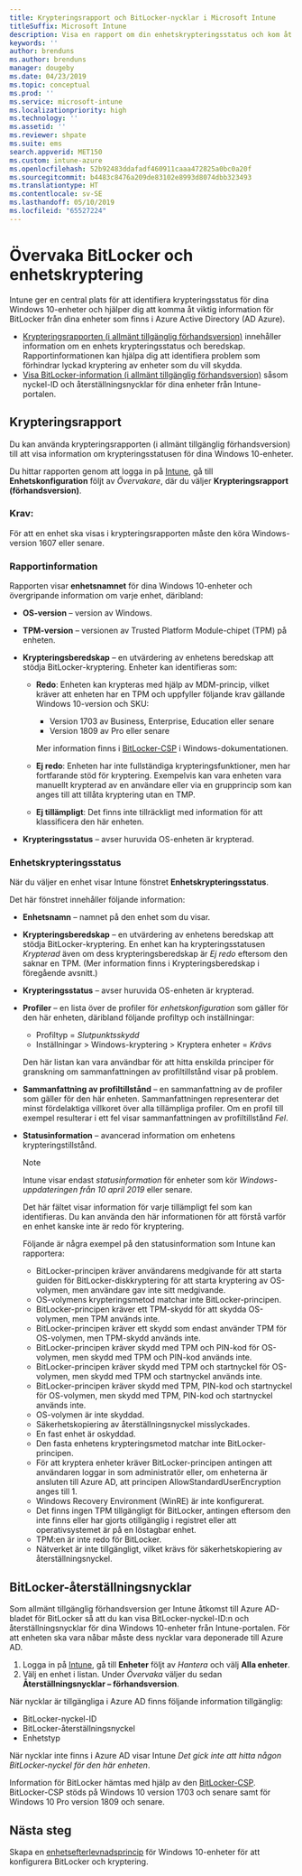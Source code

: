 ```yaml
---
title: Krypteringsrapport och BitLocker-nycklar i Microsoft Intune
titleSuffix: Microsoft Intune
description: Visa en rapport om din enhetskrypteringsstatus och kom åt BitLocker-återställningsnycklar från Microsoft Intune-portalen.
keywords: ''
author: brenduns
ms.author: brenduns
manager: dougeby
ms.date: 04/23/2019
ms.topic: conceptual
ms.prod: ''
ms.service: microsoft-intune
ms.localizationpriority: high
ms.technology: ''
ms.assetid: ''
ms.reviewer: shpate
ms.suite: ems
search.appverid: MET150
ms.custom: intune-azure
ms.openlocfilehash: 52b92483ddafadf460911caaa472825a0bc0a20f
ms.sourcegitcommit: b4483c8476a209de83102e8993d8074dbb323493
ms.translationtype: HT
ms.contentlocale: sv-SE
ms.lasthandoff: 05/10/2019
ms.locfileid: "65527224"
---
```

# <a name="monitor-bitlocker-and-device-encryption"></a>Övervaka BitLocker och enhetskryptering  
Intune ger en central plats för att identifiera krypteringsstatus för dina Windows 10-enheter och hjälper dig att komma åt viktig information för BitLocker från dina enheter som finns i Azure Active Directory (AD Azure).  

- [Krypteringsrapporten (i allmänt tillgänglig förhandsversion)](#encryption-report) innehåller information om en enhets krypteringsstatus och beredskap. Rapportinformationen kan hjälpa dig att identifiera problem som förhindrar lyckad kryptering av enheter som du vill skydda.  
- [Visa BitLocker-information (i allmänt tillgänglig förhandsversion)](#bitlocker-recovery-keys) såsom nyckel-ID och återställningsnycklar för dina enheter från Intune-portalen.  

## <a name="encryption-report"></a>Krypteringsrapport
Du kan använda krypteringsrapporten (i allmänt tillgänglig förhandsversion) till att visa information om krypteringsstatusen för dina Windows 10-enheter.  

Du hittar rapporten genom att logga in på [Intune](https://aka.ms/intuneportal), gå till **Enhetskonfiguration** följt av *Övervakare*, där du väljer **Krypteringsrapport (förhandsversion)**.  

### <a name="prerequisites"></a>Krav:
För att en enhet ska visas i krypteringsrapporten måste den köra Windows-version 1607 eller senare.  

### <a name="report-details"></a>Rapportinformation
Rapporten visar **enhetsnamnet** för dina Windows 10-enheter och övergripande information om varje enhet, däribland:  
- **OS-version** – version av Windows.  
- **TPM-version** – versionen av Trusted Platform Module-chipet (TPM) på enheten.  
- **Krypteringsberedskap** – en utvärdering av enhetens beredskap att stödja BitLocker-kryptering. Enheter kan identifieras som:
  - **Redo**: Enheten kan krypteras med hjälp av MDM-princip, vilket kräver att enheten har en TPM och uppfyller följande krav gällande Windows 10-version och SKU:
    - Version 1703 av Business, Enterprise, Education eller senare
    - Version 1809 av Pro eller senare  
  
    Mer information finns i [BitLocker-CSP](https://docs.microsoft.com/windows/client-management/mdm/bitlocker-csp) i Windows-dokumentationen.  

  - **Ej redo**: Enheten har inte fullständiga krypteringsfunktioner, men har fortfarande stöd för kryptering. Exempelvis kan vara enheten vara manuellt krypterad av en användare eller via en grupprincip som kan anges till att tillåta kryptering utan en TMP.
  - **Ej tillämpligt**: Det finns inte tillräckligt med information för att klassificera den här enheten.  

- **Krypteringsstatus** – avser huruvida OS-enheten är krypterad.  


### <a name="device-encryption-status"></a>Enhetskrypteringsstatus
När du väljer en enhet visar Intune fönstret **Enhetskrypteringsstatus**.

Det här fönstret innehåller följande information:  
- **Enhetsnamn** – namnet på den enhet som du visar.  
- **Krypteringsberedskap** – en utvärdering av enhetens beredskap att stödja BitLocker-kryptering. En enhet kan ha krypteringsstatusen *Krypterad* även om dess krypteringsberedskap är *Ej redo* eftersom den saknar en TPM. (Mer information finns i Krypteringsberedskap i föregående avsnitt.)
- **Krypteringsstatus** – avser huruvida OS-enheten är krypterad.  
- **Profiler** – en lista över de profiler för *enhetskonfiguration* som gäller för den här enheten, däribland följande profiltyp och inställningar:  
  - Profiltyp = *Slutpunktsskydd*  
  - Inställningar > Windows-kryptering > Kryptera enheter = *Krävs*  

  Den här listan kan vara användbar för att hitta enskilda principer för granskning om sammanfattningen av profiltillstånd visar på problem.  

- **Sammanfattning av profiltillstånd** – en sammanfattning av de profiler som gäller för den här enheten. Sammanfattningen representerar det minst fördelaktiga villkoret över alla tillämpliga profiler. Om en profil till exempel resulterar i ett fel visar sammanfattningen av profiltillstånd *Fel*.  
- **Statusinformation** – avancerad information om enhetens krypteringstillstånd. 
  > [!NOTE]  
  > Intune visar endast *statusinformation* för enheter som kör *Windows-uppdateringen från 10 april 2019* eller senare.
  
  Det här fältet visar information för varje tillämpligt fel som kan identifieras. Du kan använda den här informationen för att förstå varför en enhet kanske inte är redo för kryptering.  

  Följande är några exempel på den statusinformation som Intune kan rapportera:  

   - BitLocker-principen kräver användarens medgivande för att starta guiden för BitLocker-diskkryptering för att starta kryptering av OS-volymen, men användare gav inte sitt medgivande.  
   - OS-volymens krypteringsmetod matchar inte BitLocker-principen.  
   - BitLocker-principen kräver ett TPM-skydd för att skydda OS-volymen, men TPM används inte.  
   - BitLocker-principen kräver ett skydd som endast använder TPM för OS-volymen, men TPM-skydd används inte.  
   - BitLocker-principen kräver skydd med TPM och PIN-kod för OS-volymen, men skydd med TPM och PIN-kod används inte.  
   - BitLocker-principen kräver skydd med TPM och startnyckel för OS-volymen, men skydd med TPM och startnyckel används inte.  
   - BitLocker-principen kräver skydd med TPM, PIN-kod och startnyckel för OS-volymen, men skydd med TPM, PIN-kod och startnyckel används inte.  
   - OS-volymen är inte skyddad.  
   - Säkerhetskopiering av återställningsnyckel misslyckades.  
   - En fast enhet är oskyddad.  
   - Den fasta enhetens krypteringsmetod matchar inte BitLocker-principen.  
   - För att kryptera enheter kräver BitLocker-principen antingen att användaren loggar in som administratör eller, om enheterna är ansluten till Azure AD, att principen AllowStandardUserEncryption anges till 1.  
   - Windows Recovery Environment (WinRE) är inte konfigurerat.  
   - Det finns ingen TPM tillgängligt för BitLocker, antingen eftersom den inte finns eller har gjorts otillgänglig i registret eller att operativsystemet är på en löstagbar enhet.  
   - TPM:en är inte redo för BitLocker.  
   - Nätverket är inte tillgängligt, vilket krävs för säkerhetskopiering av återställningsnyckel.  

## <a name="bitlocker-recovery-keys"></a>BitLocker-återställningsnycklar
Som allmänt tillgänglig förhandsversion ger Intune åtkomst till Azure AD-bladet för BitLocker så att du kan visa BitLocker-nyckel-ID:n och återställningsnycklar för dina Windows 10-enheter från Intune-portalen.  För att enheten ska vara nåbar måste dess nycklar vara deponerade till Azure AD. 
1. Logga in på [Intune](https://aka.ms/intuneportal), gå till **Enheter** följt av *Hantera* och välj **Alla enheter**.
2. Välj en enhet i listan. Under *Övervaka* väljer du sedan **Återställningsnycklar – förhandsversion**.  
  
När nycklar är tillgängliga i Azure AD finns följande information tillgänglig:
- BitLocker-nyckel-ID
- BitLocker-återställningsnyckel
- Enhetstyp  

När nycklar inte finns i Azure AD visar Intune *Det gick inte att hitta någon BitLocker-nyckel för den här enheten*.  

Information för BitLocker hämtas med hjälp av den [BitLocker-CSP](https://docs.microsoft.com/windows/client-management/mdm/bitlocker-csp). BitLocker-CSP stöds på Windows 10 version 1703 och senare samt för Windows 10 Pro version 1809 och senare. 

## <a name="next-steps"></a>Nästa steg
Skapa en [enhetsefterlevnadsprincip](compliance-policy-create-windows.md) för Windows 10-enheter för att konfigurera BitLocker och kryptering.
